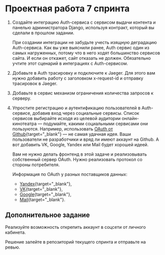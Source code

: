 # Проектная работа 7 спринта

1. Создайте интеграцию Auth-сервиса с сервисом выдачи контента и панелью администратора Django, используя контракт, который вы сделали в прошлом задании.
  
    При создании интеграции не забудьте учесть изящную деградацию Auth-сервиса. Как вы уже выяснили ранее, Auth сервис один из самых нагруженных, потому что в него ходят большинство сервисов сайта. И если он откажет, сайт отказать не должен. Обязательно учтите этот сценарий в интеграциях с Auth-сервисом.
2. Добавьте в Auth трасировку и подключите к Jaeger. Для этого вам нужно добавить работу с заголовком x-request-id и отправку трасировок в Jaeger.
3. Добавьте в сервис механизм ограничения количества запросов к серверу.
4. Упростите регистрацию и аутентификацию пользователей в Auth-сервисе, добавив вход через социальные сервисы. Список сервисов выбирайте исходя из целевой аудитории онлайн-кинотеатра — подумайте, какими социальными сервисами они пользуются. Например, использовать [OAuth от Github](https://docs.github.com/en/free-pro-team@latest/developers/apps/authorizing-oauth-apps){target="_blank"} — не самая удачная идея. Ваши пользователи не разработчики и вряд ли имеют аккаунт на Github. А вот добавить VK, Google, Yandex или Mail будет хорошей идеей.

    Вам не нужно делать фронтенд в этой задаче и реализовывать собственный сервер OAuth. Нужно реализовать протокол со стороны потребителя.
    
    Информация по OAuth у разных поставщиков данных: 
    
    - [Yandex](https://yandex.ru/dev/oauth/?turbo=true){target="_blank"},
    - [VK](https://vk.com/dev/access_token){target="_blank"},
    - [Google](https://developers.google.com/identity/protocols/oauth2){target="_blank"},
    - [Mail](https://api.mail.ru/docs/guides/oauth/){target="_blank"}.
    
## Дополнительное задание
    
Реализуйте возможность открепить аккаунт в соцсети от личного кабинета. 
    
Решение залейте в репозиторий текущего спринта и отправьте на ревью.
